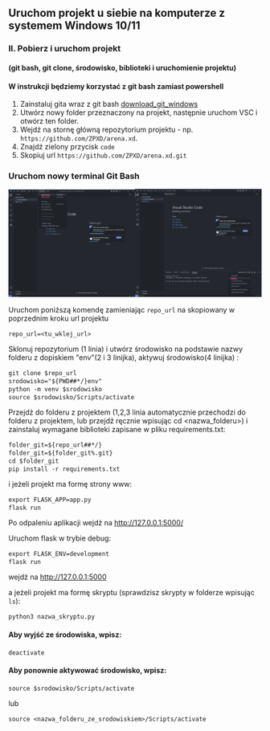 ## Uruchom projekt u siebie na komputerze z systemem Windows 10/11
### II. Pobierz i uruchom projekt
#### (git bash, git clone, środowisko, biblioteki i uruchomienie projektu)

#### W instrukcji będziemy korzystać z git bash zamiast powershell

1. Zainstaluj gita wraz z git bash [download_git_windows](https://git-scm.com/download/win)
2. Utwórz nowy folder przeznaczony na projekt, następnie uruchom VSC i otwórz ten folder.
3. Wejdź na stornę główną repozytorium projektu - np. `https://github.com/ZPXD/arena.xd`.
4. Znajdź zielony przycisk `code`
5. Skopiuj url `https://github.com/ZPXD/arena.xd.git`

### Uruchom nowy terminal Git Bash

<img src="images/new_terminal1.png" width=50%><img src="images/git_bash2.png" width=50%>


Uruchom poniższą komendę zamieniając `repo_url` na skopiowany w poprzednim kroku url projektu
```
repo_url=<tu_wklej_url>

```
Sklonuj repozytorium (1 linia)  i utwórz środowisko na podstawie nazwy folderu z dopiskiem "env"(2 i 3 linijka), aktywuj środowisko(4 linijka) :
```
git clone $repo_url
srodowisko="${PWD##*/}env"
python -m venv $srodowisko
source $srodowisko/Scripts/activate
```
Przejdź do folderu z projektem (1,2,3 linia automatycznie przechodzi do folderu z projektem, lub przejdź ręcznie wpisując cd <nazwa_folderu>) i zainstaluj wymagane biblioteki zapisane w pliku requirements.txt: 
```
folder_git=${repo_url##*/}
folder_git=${folder_git%.git}
cd $folder_git
pip install -r requirements.txt
```
i jeżeli projekt ma formę strony www:
```
export FLASK_APP=app.py
flask run
```
Po odpaleniu aplikacji wejdź na http://127.0.0.1:5000/ 

Uruchom flask w trybie debug:
```
export FLASK_ENV=development
flask run
```
wejdź na http://127.0.0.1:5000

a jeżeli projekt ma formę skryptu (sprawdzisz skrypty w folderze wpisując `ls`):
```
python3 nazwa_skryptu.py
```

#### Aby wyjść ze środowiska, wpisz:
```
deactivate
```

#### Aby ponownie aktywować środowisko, wpisz:
```
source $srodowisko/Scripts/activate
```
lub
```
source <nazwa_folderu_ze_srodowiskiem>/Scripts/activate
```
